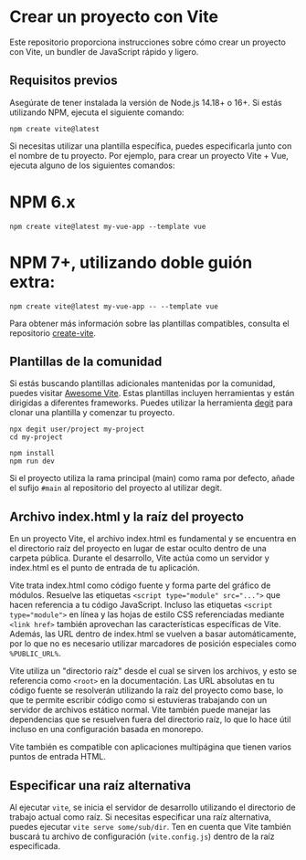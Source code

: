 # Crear un proyecto con Vite

Este repositorio proporciona instrucciones sobre cómo crear un proyecto con Vite, un bundler de JavaScript rápido y ligero.

## Requisitos previos

Asegúrate de tener instalada la versión de Node.js 14.18+ o 16+. Si estás utilizando NPM, ejecuta el siguiente comando:

    npm create vite@latest

Si necesitas utilizar una plantilla específica, puedes especificarla junto con el nombre de tu proyecto. Por ejemplo, para crear un proyecto Vite + Vue, ejecuta alguno de los siguientes comandos:

# NPM 6.x

    npm create vite@latest my-vue-app --template vue

# NPM 7+, utilizando doble guión extra:

    npm create vite@latest my-vue-app -- --template vue

Para obtener más información sobre las plantillas compatibles, consulta el repositorio [create-vite](https://github.com/vitejs/create-vite).

## Plantillas de la comunidad

Si estás buscando plantillas adicionales mantenidas por la comunidad, puedes visitar [Awesome Vite](https://github.com/vitejs/awesome-vite). Estas plantillas incluyen herramientas y están dirigidas a diferentes frameworks. Puedes utilizar la herramienta [degit](https://github.com/Rich-Harris/degit) para clonar una plantilla y comenzar tu proyecto.

    npx degit user/project my-project
    cd my-project
    
    npm install
    npm run dev

Si el proyecto utiliza la rama principal (main) como rama por defecto, añade el sufijo `#main` al repositorio del proyecto al utilizar degit.

## Archivo index.html y la raíz del proyecto

En un proyecto Vite, el archivo index.html es fundamental y se encuentra en el directorio raíz del proyecto en lugar de estar oculto dentro de una carpeta pública. Durante el desarrollo, Vite actúa como un servidor y index.html es el punto de entrada de tu aplicación.

Vite trata index.html como código fuente y forma parte del gráfico de módulos. Resuelve las etiquetas `<script type="module" src="...">` que hacen referencia a tu código JavaScript. Incluso las etiquetas `<script type="module">` en línea y las hojas de estilo CSS referenciadas mediante `<link href>` también aprovechan las características específicas de Vite. Además, las URL dentro de index.html se vuelven a basar automáticamente, por lo que no es necesario utilizar marcadores de posición especiales como `%PUBLIC_URL%`.

Vite utiliza un "directorio raíz" desde el cual se sirven los archivos, y esto se referencia como `<root>` en la documentación. Las URL absolutas en tu código fuente se resolverán utilizando la raíz del proyecto como base, lo que te permite escribir código como si estuvieras trabajando con un servidor de archivos estático normal. Vite también puede manejar las dependencias que se resuelven fuera del directorio raíz, lo que lo hace útil incluso en una configuración basada en monorepo.

Vite también es compatible con aplicaciones multipágina que tienen varios puntos de entrada HTML.

## Especificar una raíz alternativa

Al ejecutar `vite`, se inicia el servidor de desarrollo utilizando el directorio de trabajo actual como raíz. Si necesitas especificar una raíz alternativa, puedes ejecutar `vite serve some/sub/dir`. Ten en cuenta que Vite también buscará tu archivo de configuración (`vite.config.js`) dentro de la raíz especificada.
